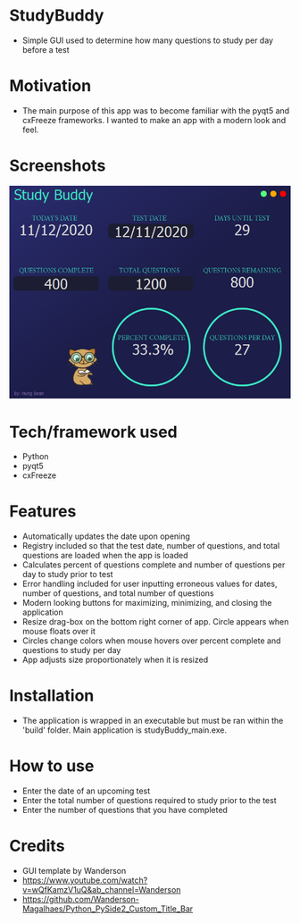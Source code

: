 # StudyBuddy
- Simple GUI used to determine how many questions to study per day before a test

# Motivation
- The main purpose of this app was to become familiar with the pyqt5 and cxFreeze frameworks.  I wanted to make an app with a modern look and feel.  

# Screenshots
![Alt text](appScreenShot.PNG?raw=true "Study Buddy Screenshot")

# Tech/framework used
- Python
- pyqt5
- cxFreeze

# Features
- Automatically updates the date upon opening
- Registry included so that the test date, number of questions, and total questions are loaded when the app is loaded
- Calculates percent of questions complete and number of questions per day to study prior to test
- Error handling included for user inputting erroneous values for dates, number of questions, and total number of questions
- Modern looking buttons for maximizing, minimizing, and closing the application
- Resize drag-box on the bottom right corner of app.  Circle appears when mouse floats over it
- Circles change colors when mouse hovers over percent complete and questions to study per day
- App adjusts size proportionately when it is resized

# Installation
- The application is wrapped in an executable but must be ran within the 'build' folder.  Main application is studyBuddy_main.exe.

# How to use
- Enter the date of an upcoming test
- Enter the total number of questions required to study prior to the test
- Enter the number of questions that you have completed

# Credits
- GUI template by Wanderson
- https://www.youtube.com/watch?v=wQfKamzV1uQ&ab_channel=Wanderson
- https://github.com/Wanderson-Magalhaes/Python_PySide2_Custom_Title_Bar
